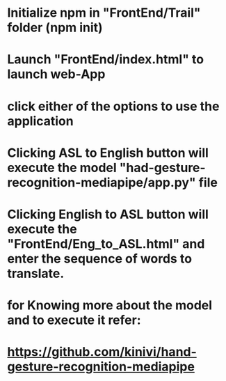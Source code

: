 # Initialize npm in "FrontEnd/Trail" folder (npm init)
# Launch "FrontEnd/index.html" to launch web-App
# click either of the options to use the application
# Clicking ASL to English button will execute the model "had-gesture-recognition-mediapipe/app.py" file 
# Clicking English to ASL button will execute the "FrontEnd/Eng_to_ASL.html" and enter the sequence of words to translate.
# for Knowing more about the model and to execute it refer:
# https://github.com/kinivi/hand-gesture-recognition-mediapipe
